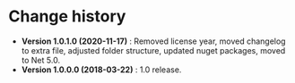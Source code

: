 # Change history

* **Version 1.0.1.0 (2020-11-17)** : Removed license year, moved changelog to extra file, adjusted folder structure, updated nuget packages, moved to Net 5.0.
* **Version 1.0.0.0 (2018-03-22)** : 1.0 release.